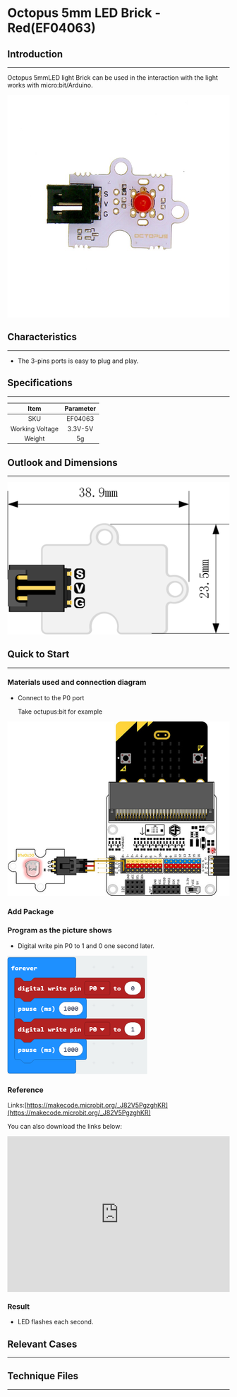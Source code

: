 # Octopus 5mm LED Brick - Red(EF04063)

## Introduction
---
Octopus 5mmLED light Brick can be used in the interaction with the light works with micro:bit/Arduino.

 ![](./images/wFy2h7R.jpg)

## Characteristics
---
- The 3-pins ports is easy to plug and play.

## Specifications
---

Item | Parameter 
:-: | :-: 
SKU|EF04063
Working Voltage|3.3V-5V
Weight|5g

## Outlook and Dimensions
---
 ![](./images/XjX2TBL.png)

## Quick to Start
---
### Materials used and connection diagram

- Connect to the P0 port 

  Take octupus:bit for example

![](./images/iXIOMNJ.jpg)

### Add Package

### Program as the picture shows

- Digital write pin P0 to 1 and 0 one second later.

![](./images/AAzv9pn.png)

### Reference

Links:[https://makecode.microbit.org/_J82V5PgzghKR](https://makecode.microbit.org/_J82V5PgzghKR)

You can also download the links below:

<div style="position:relative;height:0;padding-bottom:70%;overflow:hidden;"><iframe style="position:absolute;top:0;left:0;width:100%;height:100%;" src="https://makecode.microbit.org/#pub:_J82V5PgzghKR" frameborder="0" sandbox="allow-popups allow-forms allow-scripts allow-same-origin"></iframe></div>  


### Result

- LED flashes each second.

## Relevant Cases
---

## Technique Files
---
